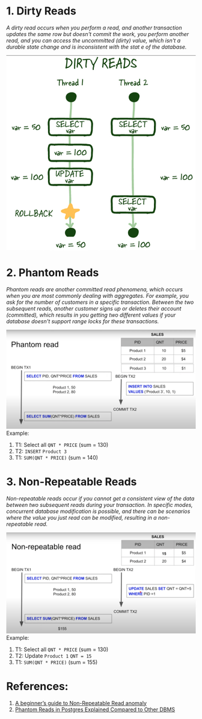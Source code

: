 # 1. Dirty Reads

*A dirty read occurs when you perform a read, and another transaction updates the same row but doesn't commit the work, you perform another read, and you can access the uncommitted (dirty) value, which isn't a durable state change and is inconsistent with the stat
e of the database.*


![Pasted image 20230605134357](../../../../../_Attachments/Pasted%20image%2020230605134357.png)

# 2. **Phantom Reads**

*Phantom reads are another committed read phenomena, which occurs when you are most commonly dealing with aggregates. For example, you ask for the number of customers in a specific transaction. Between the two subsequent reads, another customer signs up or deletes their account (committed), which results in you getting two different values if your database doesn't support range locks for these transactions.*

![Pasted image 20231210223824](../../../../../_Attachments/Pasted%20image%2020231210223824.png)
Example:
1. T1: Select all `QNT * PRICE` (sum = 130)
2. T2: `INSERT` `Product 3`
3. T1: `SUM(QNT * PRICE)` (sum = 140)

# 3.  Non-Repeatable Reads

*Non-repeatable reads occur if you cannot get a consistent view of the data between two subsequent reads during your transaction. In specific modes, concurrent database modification is possible, and there can be scenarios where the value you just read can be modified, resulting in a non-repeatable read.*

![Pasted image 20231210223424](../../../../../_Attachments/Pasted%20image%2020231210223424.png)
Example:
1. T1: Select all `QNT * PRICE` (sum = 130)
2. T2: Update `Product 1` `QNT = 15`
3. T1: `SUM(QNT * PRICE)` (sum = 155)

# References:

1. [A beginner’s guide to Non-Repeatable Read anomaly](https://vladmihalcea.com/non-repeatable-read/)
2. [Phantom Reads in Postgres Explained Compared to Other DBMS](!https://www.youtube.com/watch?v=MEAD5JNc_Dw&list=PLQnljOFTspQXjD0HOzN7P2tgzu7scWpl2&index=66)
